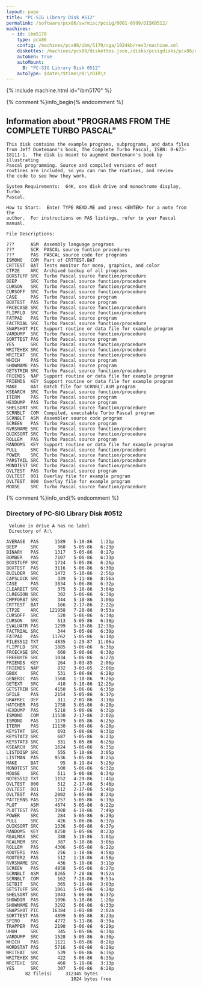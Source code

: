 ```yaml
---
layout: page
title: "PC-SIG Library Disk #512"
permalink: /software/pcx86/sw/misc/pcsig/0001-0999/DISK0512/
machines:
  - id: ibm5170
    type: pcx86
    config: /machines/pcx86/ibm/5170/cga/1024kb/rev3/machine.xml
    diskettes: /machines/pcx86/diskettes.json,/disks/pcsigdisks/pcx86/diskettes.json
    autoGen: true
    autoMount:
      B: "PC-SIG Library Disk 0512"
    autoType: $date\r$time\rB:\rDIR\r
---
```


{% include machine.html id="ibm5170" %}

{% comment %}info_begin{% endcomment %}

## Information about "PROGRAMS FROM THE COMPLETE TURBO PASCAL"

    This disk contains the example programs, subprograms, and data files
    from Jeff Duntemann's book, The Complete Turbo Pascal, ISBN: 0-673-
    18111-1.  The disk is meant to augment Duntemann's book by illustrating
    Pascal programming. Source and compiled versions of most
    routines are included, so you can run the routines, and review
    the code to see how they work.
    
    System Requirements:  64K, one disk drive and monochrome display, Turbo
    Pascal.
    
    How to Start:  Enter TYPE READ.ME and press <ENTER> for a note from the
    author.  For instructions on PAS listings, refer to your Pascal manual.
    
    File Descriptions:
    
    ???      ASM  Assembly language programs
    ???      SCR  PASCAL source funtion procedures
    ???      PAS  PASCAL source code for programs
    ISMONO   COM  Part of CRTTEST.BAT
    CRTTEST  BAT  Tests monitor for mono, graphics, and color
    CTP2E    ARC  Archived backup of all programs
    BOXSTUFF SRC  Turbo Pascal source function/procedure
    BEEP     SRC  Turbo Pascal source function/procedure
    CURSON   SRC  Turbo Pascal source function/procedure
    CURSOFF  SRC  Turbo Pascal source function/procedure
    CASE     PAS  Turbo Pascal source program
    BOXTEST  PAS  Turbo Pascal source program
    FRCECASE SRC  Turbo Pascal source function/procedure
    FLIPFLD  SRC  Turbo Pascal source function/procedure
    FATPAD   PAS  Turbo Pascal source program
    FACTRIAL SRC  Turbo Pascal source function/procedure
    SNAPSHOT PIC  Support routine or data file for example program
    VARDUMP  SRC  Turbo Pascal source function/procedure
    SORTTEST PAS  Turbo Pascal source program
    YES      SRC  Turbo Pascal source function/procedure
    WRITEHEX SRC  Turbo Pascal source function/procedure
    WRITEAT  SRC  Turbo Pascal source function/procedure
    WHICH    PAS  Turbo Pascal source program
    SHOWNAME PAS  Turbo Pascal source program
    GETSTRIN SRC  Turbo Pascal source function/procedure
    FRIENDS  NAP  Support routine or data file for example program
    FRIENDS  KEY  Support routine or data file for example program
    MAKE     BAT  Batch file for SCRNBLT.ASM program
    KSEARCH  SRC  Turbo Pascal source function/procedure
    ITERM    PAS  Turbo Pascal source program
    HEXDUMP  PAS  Turbo Pascal source program
    SHELSORT SRC  Turbo Pascal source function/procedure
    SCRNBLT  COM  Compiled, executable Turbo Pascal program
    SCRNBLT  ASM  Assembler source code program
    SCREEN   PAS  Turbo Pascal source program
    RVRSNAME SRC  Turbo Pascal source function/procedure
    QUIKSORT SRC  Turbo Pascal source function/procedure
    ROLLEM   PAS  Turbo Pascal source program
    RANDOMS  KEY  Support routine or data file for example program
    PULL     SRC  Turbo Pascal source function/procedure
    POWER    SRC  Turbo Pascal source function/procedure
    PARSTAIL SRC  Turbo Pascal source function/procedure
    MONOTEST SRC  Turbo Pascal source function/procedure
    OVLTEST  PAS  Turbo Pascal source program
    OVLTEST  001  Overlay file for example program
    OVLTEST  000  Overlay file for example program
    MOUSE    SRC  Turbo Pascal source function/procedure
{% comment %}info_end{% endcomment %}


### Directory of PC-SIG Library Disk #0512

     Volume in drive A has no label
     Directory of A:\

    AVERAGE  PAS      1589   5-10-86   1:21p
    BEEP     SRC       360   5-05-86   6:23p
    BINARY   PAS      1317   5-05-86   8:27p
    BOMBER   PAS      7107   5-06-86   6:33p
    BOXSTUFF SRC      1724   5-05-86   6:26p
    BOXTEST  PAS      3116   5-06-86   6:30p
    BUILDER  SRC      1472   5-10-86   2:56p
    CAPSLOCK SRC       339   5-11-86   8:56a
    CASE     PAS      3834   5-06-86   6:32p
    CLEARBIT SRC       375   5-10-86   3:04p
    CLREGION SRC       302   5-06-86   6:38p
    CMPFOR87 SRC       344   5-10-86   3:00p
    CRTTEST  BAT       166   2-17-86   2:22p
    CTP2E    ARC    121958   7-20-86   9:53a
    CURSOFF  SRC       520   5-06-86   6:34p
    CURSON   SRC       513   5-05-86   6:38p
    EVALUATR PAS      1299   5-10-86  12:38p
    FACTRIAL SRC       344   5-05-86   6:30p
    FATPAD   PAS     11762   5-05-86   6:18p
    FILES512 TXT      4835   1-29-87  11:06a
    FLIPFLD  SRC      1885   5-06-86   6:36p
    FRCECASE SRC       660   5-06-86   6:30p
    FREEBYTE SRC      1034   5-06-86   6:27p
    FRIENDS  KEY       264   3-03-85   2:06p
    FRIENDS  NAP       832   3-03-85   2:06p
    GBOX     SRC       531   5-06-86   6:28p
    GENERIC  PAS      1568   1-10-86   9:26p
    GETEXT   SRC       410   5-10-86  12:25p
    GETSTRIN SRC      4150   5-06-86   6:35p
    GFILE    PAS      2154   5-05-86   6:17p
    GRAFREC  DEF       311   2-01-86   3:10p
    HATCHER  PAS      1758   5-05-86   6:28p
    HEXDUMP  PAS      5218   5-06-86   6:31p
    ISMONO   COM     11530   2-17-86   2:02p
    ISMONO   PAS      1179   5-05-86   6:25p
    ITERM    PAS     11130   5-06-86   6:28p
    KEYSTAT  SRC       693   5-06-86   6:31p
    KEYSTAT2 SRC       687   5-05-86   6:23p
    KEYSTAT3 SRC       331   5-05-86   6:25p
    KSEARCH  SRC      1624   5-06-86   6:35p
    LISTDISP SRC       555   5-10-86   3:05p
    LISTMAN  PAS      9536   5-05-86   8:25p
    MAKE     BAT        95   8-19-84   5:25p
    MONOTEST SRC       500   5-06-86   6:32p
    MOUSE    SRC       511   5-06-86   6:34p
    NOTES512 TXT      1152   4-29-86   1:41p
    OVLTEST  000       512   2-17-86   5:46p
    OVLTEST  001       512   2-17-86   5:46p
    OVLTEST  PAS      2002   5-05-86   8:24p
    PATTERNS PAS      1757   5-05-86   6:19p
    PLOT     ASM      4674   5-05-86   6:22p
    PLOTTEST PAS      3908   6-19-86   7:49p
    POWER    SRC       284   5-05-86   6:29p
    PULL     SRC       426   5-06-86   6:37p
    QUIKSORT SRC      1336   5-06-86   6:37p
    RANDOMS  KEY      8250   5-05-86   8:23p
    REALMAX  SRC       388   5-10-86   3:01p
    REALMEM  SRC       387   5-10-86   3:06p
    ROLLEM   PAS      4306   5-05-86   6:22p
    ROOTER1  PAS       256   1-18-86   4:58p
    ROOTER2  PAS       512   1-18-86   4:58p
    RVRSNAME SRC       436   5-10-86   3:11p
    SCREEN   PAS      4858   5-05-86   6:27p
    SCRNBLT  ASM      8265   7-20-86   9:52a
    SCRNBLT  COM       162   7-20-86   9:53a
    SETBIT   SRC       365   5-10-86   3:03p
    SETSTUFF SRC      1061   5-05-86   6:24p
    SHELSORT SRC      1043   5-06-86   6:37p
    SHOWDIR  PAS      1096   5-10-86   1:20p
    SHOWNAME PAS      3292   5-06-86   6:33p
    SNAPSHOT PIC     16384   1-01-80   2:02a
    SORTTEST PAS      4899   5-05-86   8:23p
    SPIRO    PAS      4772   5-11-86   8:39a
    TRAPPER  PAS      2190   5-06-86   6:29p
    UHUH     SRC       345   5-05-86   6:30p
    VARDUMP  SRC      1528   5-05-86   6:30p
    WHICH    PAS      1121   5-05-86   8:26p
    WORDSTAT PAS      5716   5-06-86   6:29p
    WRITEAT  SRC       539   5-06-86   6:36p
    WRITEHEX SRC       422   5-06-86   6:35p
    WRITEHI  SRC       460   5-10-86   3:13p
    YES      SRC       307   5-06-86   6:28p
           82 file(s)     312345 bytes
                            1024 bytes free
